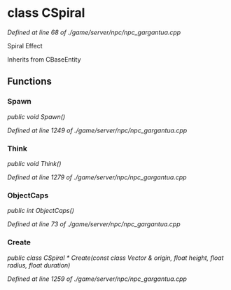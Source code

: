 # class CSpiral

*Defined at line 68 of ./game/server/npc/npc_gargantua.cpp*

 Spiral Effect



Inherits from CBaseEntity



## Functions

### Spawn

*public void Spawn()*

*Defined at line 1249 of ./game/server/npc/npc_gargantua.cpp*

### Think

*public void Think()*

*Defined at line 1279 of ./game/server/npc/npc_gargantua.cpp*

### ObjectCaps

*public int ObjectCaps()*

*Defined at line 73 of ./game/server/npc/npc_gargantua.cpp*

### Create

*public class CSpiral * Create(const class Vector & origin, float height, float radius, float duration)*

*Defined at line 1259 of ./game/server/npc/npc_gargantua.cpp*



